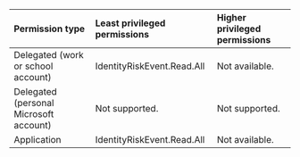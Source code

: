 |Permission type|Least privileged permissions|Higher privileged permissions|
|:---|:---|:---|
|Delegated (work or school account)|IdentityRiskEvent.Read.All|Not available.|
|Delegated (personal Microsoft account)|Not supported.|Not supported.|
|Application|IdentityRiskEvent.Read.All|Not available.|